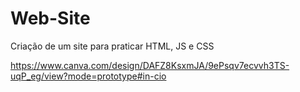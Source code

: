 # Web-Site
Criação de um site para praticar HTML, JS e CSS


https://www.canva.com/design/DAFZ8KsxmJA/9ePsqv7ecvvh3TS-uqP_eg/view?mode=prototype#in-cio
